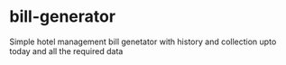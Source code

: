 # bill-generator
Simple hotel management bill genetator with history and collection upto today and all the required data
